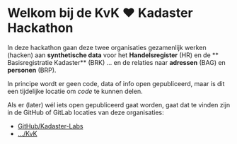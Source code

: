 # Welkom bij de KvK :heart: Kadaster Hackathon

In deze hackathon gaan deze twee organisaties gezamenlijk werken (hacken) aan **synthetische data** voor het **Handelsregister** (HR) en de ** Basisregistratie Kadaster** (BRK) ... en de relaties naar **adressen** (BAG) en **personen** (BRP).

In principe wordt er geen code, data of info open gepubliceerd, maar is dit een tijdelijke locatie om _code_ te kunnen delen.

Als er (later) wél iets open gepubliceerd gaat worden, gaat dat te vinden zijn in de GitHub of GitLab locaties van deze organisaties:

- [GitHub/Kadaster-Labs](https://github.com/kadaster-labs)
- [.../KvK](#)
